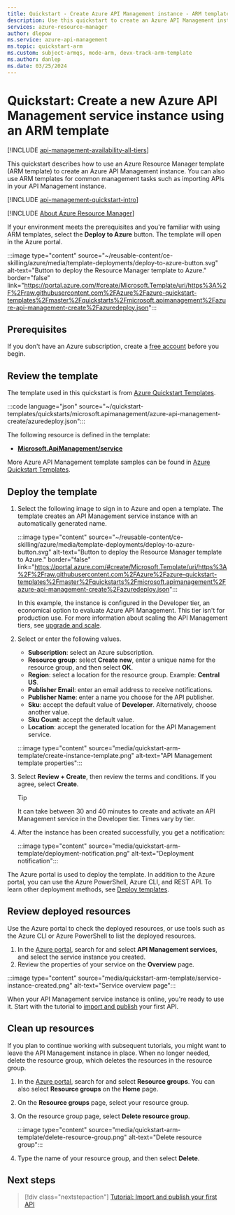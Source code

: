 ```yaml
---
title: Quickstart - Create Azure API Management instance - ARM template
description: Use this quickstart to create an Azure API Management instance in the Developer tier by using an Azure Resource Manager template (ARM template).
services: azure-resource-manager
author: dlepow
ms.service: azure-api-management
ms.topic: quickstart-arm
ms.custom: subject-armqs, mode-arm, devx-track-arm-template
ms.author: danlep
ms.date: 03/25/2024
---
```


# Quickstart: Create a new Azure API Management service instance using an ARM template

[!INCLUDE [api-management-availability-all-tiers](../../includes/api-management-availability-all-tiers.md)]

This quickstart describes how to use an Azure Resource Manager template (ARM template) to create an Azure API Management instance. You can also use ARM templates for common management tasks such as importing APIs in your API Management instance.

[!INCLUDE [api-management-quickstart-intro](../../includes/api-management-quickstart-intro.md)]

[!INCLUDE [About Azure Resource Manager](~/reusable-content/ce-skilling/azure/includes/resource-manager-quickstart-introduction.md)]

If your environment meets the prerequisites and you're familiar with using ARM templates, select the **Deploy to Azure** button. The template will open in the Azure portal.

:::image type="content" source="~/reusable-content/ce-skilling/azure/media/template-deployments/deploy-to-azure-button.svg" alt-text="Button to deploy the Resource Manager template to Azure." border="false" link="https://portal.azure.com/#create/Microsoft.Template/uri/https%3A%2F%2Fraw.githubusercontent.com%2FAzure%2Fazure-quickstart-templates%2Fmaster%2Fquickstarts%2Fmicrosoft.apimanagement%2Fazure-api-management-create%2Fazuredeploy.json":::

## Prerequisites

If you don't have an Azure subscription, create a [free account](https://azure.microsoft.com/free/?WT.mc_id=A261C142F) before you begin.

## Review the template

The template used in this quickstart is from [Azure Quickstart Templates](https://azure.microsoft.com/resources/templates/azure-api-management-create/).

:::code language="json" source="~/quickstart-templates/quickstarts/microsoft.apimanagement/azure-api-management-create/azuredeploy.json":::

The following resource is defined in the template:

- **[Microsoft.ApiManagement/service](/azure/templates/microsoft.apimanagement/service)**

More Azure API Management template samples can be found in [Azure Quickstart Templates](https://azure.microsoft.com/resources/templates/?resourceType=Microsoft.Apimanagement&pageNumber=1&sort=Popular).

## Deploy the template

1. Select the following image to sign in to Azure and open a template. The template creates an API Management service instance with an automatically generated name.

    :::image type="content" source="~/reusable-content/ce-skilling/azure/media/template-deployments/deploy-to-azure-button.svg" alt-text="Button to deploy the Resource Manager template to Azure." border="false" link="https://portal.azure.com/#create/Microsoft.Template/uri/https%3A%2F%2Fraw.githubusercontent.com%2FAzure%2Fazure-quickstart-templates%2Fmaster%2Fquickstarts%2Fmicrosoft.apimanagement%2Fazure-api-management-create%2Fazuredeploy.json":::

    In this example, the instance is configured in the Developer tier, an economical option to evaluate Azure API Management. This tier isn't for production use. For more information about scaling the API Management tiers, see [upgrade and scale](upgrade-and-scale.md).

1. Select or enter the following values.
    - **Subscription**: select an Azure subscription.
    - **Resource group**: select **Create new**, enter a unique name for the resource group, and then select **OK**.
    - **Region**: select a location for the resource group. Example: **Central US**.
    - **Publisher Email**: enter an email address to receive notifications.
    - **Publisher Name**: enter a name you choose for the API publisher.
    - **Sku**: accept the default value of **Developer**. Alternatively, choose another value.
    - **Sku Count**: accept the default value.
    - **Location**: accept the generated location for the API Management service.

    :::image type="content" source="media/quickstart-arm-template/create-instance-template.png" alt-text="API Management template properties":::

1. Select **Review + Create**, then review the terms and conditions. If you agree, select **Create**.

    > [!TIP]
    >  It can take between 30 and 40 minutes to create and activate an API Management service in the Developer tier. Times vary by tier.

1. After the instance has been created successfully, you get a notification:

    :::image type="content" source="media/quickstart-arm-template/deployment-notification.png" alt-text="Deployment notification":::

 The Azure portal is used to deploy the template. In addition to the Azure portal, you can use the Azure PowerShell, Azure CLI, and REST API. To learn other deployment methods, see [Deploy templates](../azure-resource-manager/templates/deploy-cli.md).

## Review deployed resources

Use the Azure portal to check the deployed resources, or use tools such as the Azure CLI or Azure PowerShell to list the deployed resources.

1. In the [Azure portal](https://portal.azure.com), search for and select **API Management services**, and select the service instance you created.
1. Review the properties of your service on the **Overview** page.

:::image type="content" source="media/quickstart-arm-template/service-instance-created.png" alt-text="Service overview page":::

When your API Management service instance is online, you're ready to use it. Start with the tutorial to [import and publish](import-and-publish.md) your first API.

## Clean up resources

If you plan to continue working with subsequent tutorials, you might want to leave the API Management instance in place. When no longer needed, delete the resource group, which deletes the resources in the resource group.

1. In the [Azure portal](https://portal.azure.com), search for and select **Resource groups**. You can also select **Resource groups** on the **Home** page.
1. On the **Resource groups** page, select your resource group.
1. On the resource group page, select **Delete resource group**.

    :::image type="content" source="media/quickstart-arm-template/delete-resource-group.png" alt-text="Delete resource group":::
1. Type the name of your resource group, and then select **Delete**.

## Next steps

> [!div class="nextstepaction"]
> [Tutorial: Import and publish your first API](import-and-publish.md)
